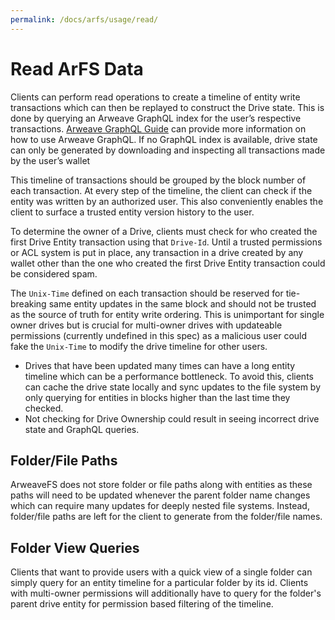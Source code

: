 ```yaml
---
permalink: /docs/arfs/usage/read/
---
```


# Read ArFS Data

Clients can perform read operations to create a timeline of entity write transactions which can then be replayed to construct the Drive state.  This is done by querying an Arweave GraphQL index for the user’s respective transactions. [Arweave GraphQL Guide](https://gql-guide.vercel.app/) can provide more information on how to use Arweave GraphQL.  If no GraphQL index is available, drive state can only be generated by downloading and inspecting all transactions made by the user’s wallet

This timeline of transactions should be grouped by the block number of each transaction. At every step of the timeline, the client can check if the entity was written by an authorized user. This also conveniently enables the client to surface a trusted entity version history to the user.

To determine the owner of a Drive, clients must check for who created the first Drive Entity transaction using that `Drive-Id`.  Until a trusted permissions or ACL system is put in place, any transaction in a drive created by any wallet other than the one who created the first Drive Entity transaction could be considered spam.

The `Unix-Time` defined on each transaction should be reserved for tie-breaking same entity updates in the same block and should not be trusted as the source of truth for entity write ordering. This is unimportant for single owner drives but is crucial for multi-owner drives with updateable permissions (currently undefined in this spec) as a malicious user could fake the `Unix-Time` to modify the drive timeline for other users.

* Drives that have been updated many times can have a long entity timeline which can be a performance bottleneck. To avoid this, clients can cache the drive state locally and sync updates to the file system by only querying for entities in blocks higher than the last time they checked.
* Not checking for Drive Ownership could result in seeing incorrect drive state and GraphQL queries.

## Folder/File Paths

ArweaveFS does not store folder or file paths along with entities as these paths will need to be updated whenever the parent folder name changes which can require many updates for deeply nested file systems. Instead, folder/file paths are left for the client to generate from the folder/file names.

## Folder View Queries

Clients that want to provide users with a quick view of a single folder can simply query for an entity timeline for a particular folder by its id. Clients with multi-owner permissions will additionally have to query for the folder's parent drive entity for permission based filtering of the timeline.